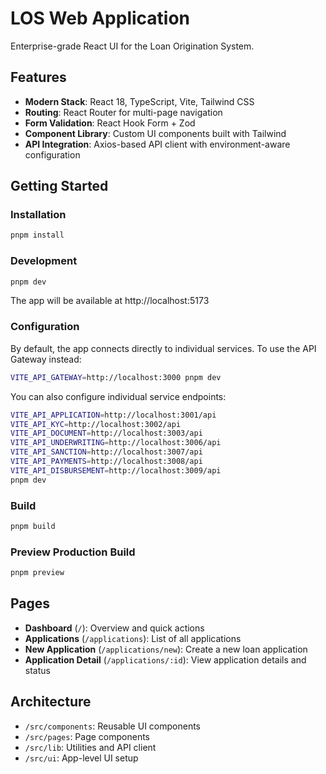 # LOS Web Application

Enterprise-grade React UI for the Loan Origination System.

## Features

- **Modern Stack**: React 18, TypeScript, Vite, Tailwind CSS
- **Routing**: React Router for multi-page navigation
- **Form Validation**: React Hook Form + Zod
- **Component Library**: Custom UI components built with Tailwind
- **API Integration**: Axios-based API client with environment-aware configuration

## Getting Started

### Installation

```bash
pnpm install
```

### Development

```bash
pnpm dev
```

The app will be available at http://localhost:5173

### Configuration

By default, the app connects directly to individual services. To use the API Gateway instead:

```bash
VITE_API_GATEWAY=http://localhost:3000 pnpm dev
```

You can also configure individual service endpoints:

```bash
VITE_API_APPLICATION=http://localhost:3001/api
VITE_API_KYC=http://localhost:3002/api
VITE_API_DOCUMENT=http://localhost:3003/api
VITE_API_UNDERWRITING=http://localhost:3006/api
VITE_API_SANCTION=http://localhost:3007/api
VITE_API_PAYMENTS=http://localhost:3008/api
VITE_API_DISBURSEMENT=http://localhost:3009/api
pnpm dev
```

### Build

```bash
pnpm build
```

### Preview Production Build

```bash
pnpm preview
```

## Pages

- **Dashboard** (`/`): Overview and quick actions
- **Applications** (`/applications`): List of all applications
- **New Application** (`/applications/new`): Create a new loan application
- **Application Detail** (`/applications/:id`): View application details and status

## Architecture

- `/src/components`: Reusable UI components
- `/src/pages`: Page components
- `/src/lib`: Utilities and API client
- `/src/ui`: App-level UI setup
